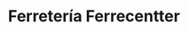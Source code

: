 ---
title: "Ferretería Ferrecentter"
url: /castilla-la-nueva/ferreteria-ferrecentter/
shop: Eisenwaren
---